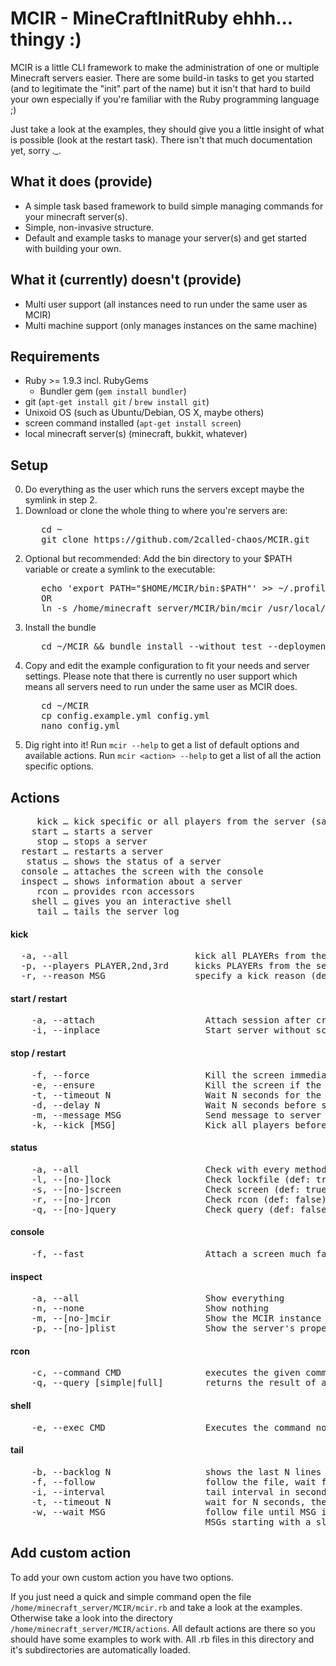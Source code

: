 # MCIR - MineCraftInitRuby ehhh... thingy :)

MCIR is a little CLI framework to make the administration of one or multiple Minecraft servers easier.
There are some build-in tasks to get you started (and to legitimate the "init" part of the name) but it isn't that hard to build your own especially if you're familiar with the Ruby programming language ;)

Just take a look at the examples, they should give you a little insight of what is possible (look at the restart task).
There isn't that much documentation yet, sorry *._.*

## What it does (provide)

  * A simple task based framework to build simple managing commands for your minecraft server(s).
  * Simple, non-invasive structure.
  * Default and example tasks to manage your server(s) and get started with building your own.

## What it (currently) doesn't (provide)

  * Multi user support (all instances need to run under the same user as MCIR)
  * Multi machine support (only manages instances on the same machine)

## Requirements
  - Ruby >= 1.9.3 incl. RubyGems
    - Bundler gem (`gem install bundler`)
  - git (`apt-get install git` / `brew install git`)
  - Unixoid OS (such as Ubuntu/Debian, OS X, maybe others)
  - screen command installed (`apt-get install screen`)
  - local minecraft server(s) (minecraft, bukkit, whatever)

## Setup
  0. Do everything as the user which runs the servers except maybe the symlink in step 2.
  1. Download or clone the whole thing to where you're servers are:
      <pre>
        cd ~
        git clone https://github.com/2called-chaos/MCIR.git</pre>
  2. Optional but recommended: Add the bin directory to your $PATH variable or create a symlink to the executable:
      <pre>
        echo 'export PATH="$HOME/MCIR/bin:$PATH"' >> ~/.profile && source ~/.profile
        OR
        ln -s /home/minecraft_server/MCIR/bin/mcir /usr/local/bin/mcir</pre>
  3. Install the bundle
      <pre>
        cd ~/MCIR && bundle install --without test --deployment</pre>
  4. Copy and edit the example configuration to fit your needs and server settings.
     Please note that there is currently no user support which means all servers need to run under the same user as MCIR does.
      <pre>
        cd ~/MCIR
        cp config.example.yml config.yml
        nano config.yml</pre>
  5. Dig right into it! Run `mcir --help` to get a list of default options and available actions.
     Run `mcir <action> --help` to get a list of all the action specific options.

## Actions
<pre>     kick … kick specific or all players from the server (sample task)
    start … starts a server
     stop … stops a server
  restart … restarts a server
   status … shows the status of a server
  console … attaches the screen with the console
  inspect … shows information about a server
     rcon … provides rcon accessors
    shell … gives you an interactive shell
     tail … tails the server log
</pre>

#### kick
<pre>  -a, --all                        kick all PLAYERs from the server
  -p, --players PLAYER,2nd,3rd     kicks PLAYERs from the server
  -r, --reason MSG                 specify a kick reason (def: Good bye!)
</pre>

#### start / restart
<pre>    -a, --attach                     Attach session after creation (def: false)
    -i, --inplace                    Start server without screen (def: false)
</pre>

#### stop / restart
<pre>    -f, --force                      Kill the screen immediately, ignores all following options (def: false)
    -e, --ensure                     Kill the screen if the server didn't stop after timeout is reached (def: false)
    -t, --timeout N                  Wait N seconds for the server to stop (def: 10)
    -d, --delay N                    Wait N seconds before stopping the server if --message is given) (def: 15)
    -m, --message MSG                Send message to server before waiting --delay (def: 10)
    -k, --kick [MSG]                 Kick all players before the server will shutdown (def: false)
</pre>

#### status
<pre>    -a, --all                        Check with every method
    -l, --[no-]lock                  Check lockfile (def: true)
    -s, --[no-]screen                Check screen (def: true)
    -r, --[no-]rcon                  Check rcon (def: false)
    -q, --[no-]query                 Check query (def: false)
</pre>

#### console
<pre>    -f, --fast                       Attach a screen much faster (def: false)
</pre>

#### inspect
<pre>    -a, --all                        Show everything
    -n, --none                       Show nothing
    -m, --[no-]mcir                  Show the MCIR instance config (def: true)
    -p, --[no-]plist                 Show the server's property list (def: false)
</pre>

#### rcon
<pre>    -c, --command CMD                executes the given command and return the result
    -q, --query [simple|full]        returns the result of an query (def: simple)
</pre>

#### shell
<pre>    -e, --exec CMD                   Executes the command non-interactively
</pre>

#### tail
<pre>    -b, --backlog N                  shows the last N lines of the log
    -f, --follow                     follow the file, wait for new contents
    -i, --interval                   tail interval in seconds (def: 1)
    -t, --timeout N                  wait for N seconds, then abort (def: 30)
    -w, --wait MSG                   follow file until MSG is found (incl. backlog!)
                                     MSGs starting with a slash are evaluated as regex
</pre>


## Add custom action
To add your own custom action you have two options.

If you just need a quick and simple command open the file `/home/minecraft_server/MCIR/mcir.rb` and take a look at the examples.
Otherwise take a look into the directory `/home/minecraft_server/MCIR/actions`. All default actions are there so you should have some examples to work with. All .rb files in this directory and it's subdirectories are automatically loaded.
